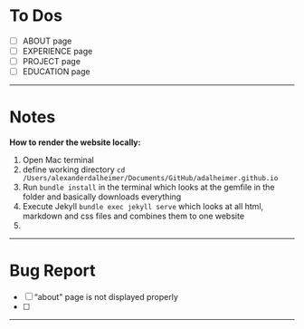 # To Dos
- [ ] ABOUT page
- [ ] EXPERIENCE page
- [ ] PROJECT page
- [ ] EDUCATION page
___

# Notes
**How to render the website locally:**
1. Open Mac terminal
2. define working directory `cd /Users/alexanderdalheimer/Documents/GitHub/adalheimer.github.io`
3. Run `bundle install` in the terminal which looks at the gemfile in the folder and basically downloads everything
4. Execute Jekyll `bundle exec jekyll serve` which looks at all html, markdown and css files and combines them to one website
5. 

___

# Bug Report
- [ ] “about" page is not displayed properly 
- [ ] 
___